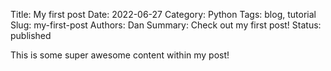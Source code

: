 Title: My first post
Date: 2022-06-27
Category: Python
Tags: blog, tutorial
Slug: my-first-post
Authors: Dan
Summary: Check out my first post!
Status: published

This is some super awesome content within my post!
